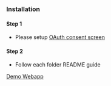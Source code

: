 ### Installation

#### Step 1
- Please setup [OAuth consent screen](https://console.developers.google.com/apis/credentials/consent)

#### Step 2
- Follow each folder README guide

[Demo Webapp](https://fireflutter-f1304.firebaseapp.com/)


